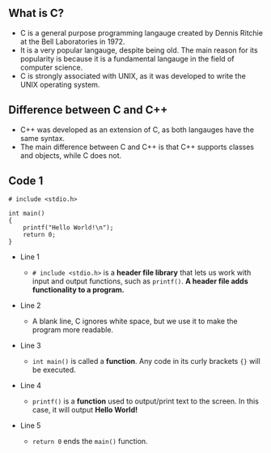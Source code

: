 ## What is C?
- C is a general purpose programming langauge created by Dennis Ritchie at the Bell Laboratories in 1972.
- It is a very popular langauge, despite being old. The main reason for its popularity is because it is a fundamental langauge in the field of computer science.
- C is strongly associated with UNIX, as it was developed to write the UNIX operating system.

## Difference between C and C++
- C++ was developed as an extension of C, as both langauges have the same syntax.
- The main difference between C and C++ is that C++ supports classes and objects, while C does not.

## Code 1

```
# include <stdio.h> 

int main()
{
    printf("Hello World!\n");
    return 0;
}
```
- Line 1
    - `# include <stdio.h>` is a  **header file library** that lets us work with input and output functions, such as `printf()`. **A header file adds functionality to a program.**

- Line 2
    - A blank line, C ignores white space, but we use it to make the program more readable.

- Line 3
    - `int main()` is called a **function**. Any code in its curly brackets `{}` will be executed.

- Line 4
    - `printf()` is a **function** used to output/print text to the screen. In this case, it will output **Hello World!**

- Line 5
    - `return 0` ends the `main()` function.
